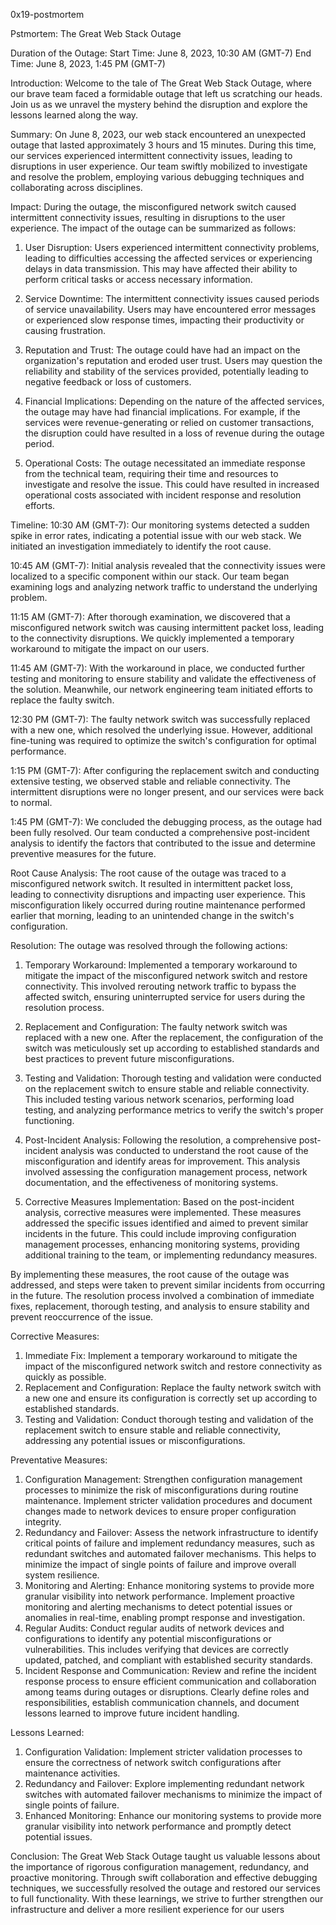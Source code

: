 0x19-postmortem

Pstmortem: The Great Web Stack Outage

Duration of the Outage:
Start Time: June 8, 2023, 10:30 AM (GMT-7)
End Time: June 8, 2023, 1:45 PM (GMT-7)

Introduction:
Welcome to the tale of The Great Web Stack Outage, where our brave team faced a formidable outage that left us scratching our heads. Join us as we unravel the mystery behind the disruption and explore the lessons learned along the way.

Summary:
On June 8, 2023, our web stack encountered an unexpected outage that lasted approximately 3 hours and 15 minutes. During this time, our services experienced intermittent connectivity issues, leading to disruptions in user experience. Our team swiftly mobilized to investigate and resolve the problem, employing various debugging techniques and collaborating across disciplines.

Impact:
During the outage, the misconfigured network switch caused intermittent connectivity issues, resulting in disruptions to the user experience. The impact of the outage can be summarized as follows:

1. User Disruption: Users experienced intermittent connectivity problems, leading to difficulties accessing the affected services or experiencing delays in data transmission. This may have affected their ability to perform critical tasks or access necessary information.

2. Service Downtime: The intermittent connectivity issues caused periods of service unavailability. Users may have encountered error messages or experienced slow response times, impacting their productivity or causing frustration.

3. Reputation and Trust: The outage could have had an impact on the organization's reputation and eroded user trust. Users may question the reliability and stability of the services provided, potentially leading to negative feedback or loss of customers.

4. Financial Implications: Depending on the nature of the affected services, the outage may have had financial implications. For example, if the services were revenue-generating or relied on customer transactions, the disruption could have resulted in a loss of revenue during the outage period.

5. Operational Costs: The outage necessitated an immediate response from the technical team, requiring their time and resources to investigate and resolve the issue. This could have resulted in increased operational costs associated with incident response and resolution efforts.

Timeline:
10:30 AM (GMT-7):
Our monitoring systems detected a sudden spike in error rates, indicating a potential issue with our web stack. We initiated an investigation immediately to identify the root cause.

10:45 AM (GMT-7):
Initial analysis revealed that the connectivity issues were localized to a specific component within our stack. Our team began examining logs and analyzing network traffic to understand the underlying problem.

11:15 AM (GMT-7):
After thorough examination, we discovered that a misconfigured network switch was causing intermittent packet loss, leading to the connectivity disruptions. We quickly implemented a temporary workaround to mitigate the impact on our users.

11:45 AM (GMT-7):
With the workaround in place, we conducted further testing and monitoring to ensure stability and validate the effectiveness of the solution. Meanwhile, our network engineering team initiated efforts to replace the faulty switch.

12:30 PM (GMT-7):
The faulty network switch was successfully replaced with a new one, which resolved the underlying issue. However, additional fine-tuning was required to optimize the switch's configuration for optimal performance.

1:15 PM (GMT-7):
After configuring the replacement switch and conducting extensive testing, we observed stable and reliable connectivity. The intermittent disruptions were no longer present, and our services were back to normal.

1:45 PM (GMT-7):
We concluded the debugging process, as the outage had been fully resolved. Our team conducted a comprehensive post-incident analysis to identify the factors that contributed to the issue and determine preventive measures for the future.

Root Cause Analysis:
The root cause of the outage was traced to a misconfigured network switch. It resulted in intermittent packet loss, leading to connectivity disruptions and impacting user experience. This misconfiguration likely occurred during routine maintenance performed earlier that morning, leading to an unintended change in the switch's configuration.

Resolution:
The outage was resolved through the following actions:

1. Temporary Workaround: Implemented a temporary workaround to mitigate the impact of the misconfigured network switch and restore connectivity. This involved rerouting network traffic to bypass the affected switch, ensuring uninterrupted service for users during the resolution process.

2. Replacement and Configuration: The faulty network switch was replaced with a new one. After the replacement, the configuration of the switch was meticulously set up according to established standards and best practices to prevent future misconfigurations.

3. Testing and Validation: Thorough testing and validation were conducted on the replacement switch to ensure stable and reliable connectivity. This included testing various network scenarios, performing load testing, and analyzing performance metrics to verify the switch's proper functioning.

4. Post-Incident Analysis: Following the resolution, a comprehensive post-incident analysis was conducted to understand the root cause of the misconfiguration and identify areas for improvement. This analysis involved assessing the configuration management process, network documentation, and the effectiveness of monitoring systems.

5. Corrective Measures Implementation: Based on the post-incident analysis, corrective measures were implemented. These measures addressed the specific issues identified and aimed to prevent similar incidents in the future. This could include improving configuration management processes, enhancing monitoring systems, providing additional training to the team, or implementing redundancy measures.

By implementing these measures, the root cause of the outage was addressed, and steps were taken to prevent similar incidents from occurring in the future. The resolution process involved a combination of immediate fixes, replacement, thorough testing, and analysis to ensure stability and prevent reoccurrence of the issue.

Corrective Measures:
1. Immediate Fix: Implement a temporary workaround to mitigate the impact of the misconfigured network switch and restore connectivity as quickly as possible.
2. Replacement and Configuration: Replace the faulty network switch with a new one and ensure its configuration is correctly set up according to established standards.
3. Testing and Validation: Conduct thorough testing and validation of the replacement switch to ensure stable and reliable connectivity, addressing any potential issues or misconfigurations.

Preventative Measures:
1. Configuration Management: Strengthen configuration management processes to minimize the risk of misconfigurations during routine maintenance. Implement stricter validation procedures and document changes made to network devices to ensure proper configuration integrity.
2. Redundancy and Failover: Assess the network infrastructure to identify critical points of failure and implement redundancy measures, such as redundant switches and automated failover mechanisms. This helps to minimize the impact of single points of failure and improve overall system resilience.
3. Monitoring and Alerting: Enhance monitoring systems to provide more granular visibility into network performance. Implement proactive monitoring and alerting mechanisms to detect potential issues or anomalies in real-time, enabling prompt response and investigation.
4. Regular Audits: Conduct regular audits of network devices and configurations to identify any potential misconfigurations or vulnerabilities. This includes verifying that devices are correctly updated, patched, and compliant with established security standards.
5. Incident Response and Communication: Review and refine the incident response process to ensure efficient communication and collaboration among teams during outages or disruptions. Clearly define roles and responsibilities, establish communication channels, and document lessons learned to improve future incident handling.

Lessons Learned:
1. Configuration Validation: Implement stricter validation processes to ensure the correctness of network switch configurations after maintenance activities.
2. Redundancy and Failover: Explore implementing redundant network switches with automated failover mechanisms to minimize the impact of single points of failure.
3. Enhanced Monitoring: Enhance our monitoring systems to provide more granular visibility into network performance and promptly detect potential issues.

Conclusion:
The Great Web Stack Outage taught us valuable lessons about the importance of rigorous configuration management, redundancy, and proactive monitoring. Through swift collaboration and effective debugging techniques, we successfully resolved the outage and restored our services to full functionality. With these learnings, we strive to further strengthen our infrastructure and deliver a more resilient experience for our users

